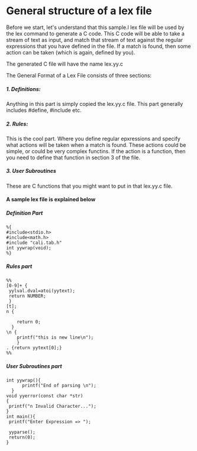 # General structure of a lex file

Before we start, let's understand that this sample.l lex file will be used by the lex command to generate a C code. This C code will be able to take a stream of text as input, and match that stream of text against the regular expressions that you have defined in the file. If a match is found, then some action can be taken (which is again, defined by you).

The generated C file will have the name lex.yy.c

The General Format of a Lex File consists of three sections:

##### 1. Definitions:
Anything in this part is simply copied the lex.yy.c file. This part generally includes #define, #include etc.
##### 2. Rules: 
This is the cool part. Where you define regular epxressions and specify what actions will be taken when a match is found. These actions could be simple, or could be very complex functins. If the action is a function, then you need to define that function in section 3 of the file. 
##### 3. User Subroutines
These are C functions that you might want to put in that lex.yy.c file. 

#### A sample lex file is explained below

##### Definition Part
	%{
	#include<stdio.h>
	#include<math.h>
	#include "cali.tab.h"
	int yywrap(void);
	%}
	
##### Rules part
	%%
	[0-9]+ {
	 yylval.dval=atoi(yytext);
	 return NUMBER;
	 }
	[t];
	n {   

		return 0;
	  }
	\n {
		printf("this is new line\n");
		}
	. {return yytext[0];}
	%%

##### User Subroutines part

	int yywrap(){
		  printf("End of parsing \n");
	  }
	void yyerror(const char *str)
	{
	 printf("n Invalid Character...");
	}
	int main(){
	 printf("Enter Expression => ");

	 yyparse();
	 return(0);
	}
